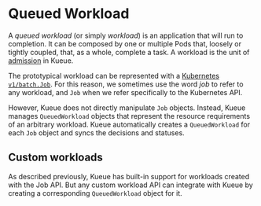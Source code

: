 # Queued Workload

A _queued workload_ (or simply _workload_) is an application that will run to
completion. It can be composed by one or multiple Pods that, loosely or tightly
coupled, that, as a whole, complete a task. A workload is the unit of [admission](.#admission)
in Kueue.

The prototypical workload can be represented with a
[Kubernetes `v1/batch.Job`](https://kubernetes.io/docs/concepts/workloads/controllers/job/).
For this reason, we sometimes use the word _job_ to refer to any workload, and
`Job` when we refer specifically to the Kubernetes API.

However, Kueue does not directly manipulate `Job` objects. Instead, Kueue
manages `QueuedWorkload` objects that represent the resource requirements
of an arbitrary workload. Kueue automatically creates a `QueuedWorkload` for
each `Job` object and syncs the decisions and statuses.

## Custom workloads

As described previously, Kueue has built-in support for workloads created with
the Job API. But any custom workload API can integrate with Kueue by
creating a corresponding `QueuedWorkload` object for it.